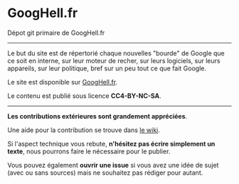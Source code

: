 # GoogHell.fr

Dépot git primaire de GoogHell.fr

---------------

Le but du site est de répertorié chaque nouvelles "bourde" de Google que ce soit en interne, sur leur moteur de recher, sur leurs logiciels, sur leurs appareils, sur leur politique, bref sur un peu tout ce que fait Google.

Le site est disponible sur [GoogHell.fr](https://googhell.fr).

Le contenu est publié sous licence **CC4-BY-NC-SA**.

---------------
**Les contributions extérieures sont grandement appréciées**.

Une aide pour la contribution se trouve dans [le wiki](https://github.com/lord-re/GoogHell.fr/wiki).

Si l'aspect technique vous rebute, **n'hésitez pas écrire simplement un texte**, nous pourrons faire le nécessaire pour le publier.

Vous pouvez également **ouvrir une issue** si vous avez une idée de sujet (avec ou sans sources) mais ne souhaitez pas rédiger pour autant.
